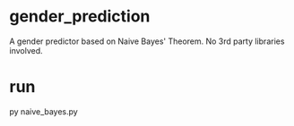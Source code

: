 # gender_prediction
A gender predictor based on Naive Bayes' Theorem. No 3rd party libraries involved.

# run
py naive_bayes.py